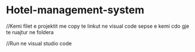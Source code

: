 # Hotel-management-system

//Kemi filet e projektit me copy te linkut ne visual code sepse e kemi cdo gje te ruajtur ne foldera

//Run ne visual studio code 
